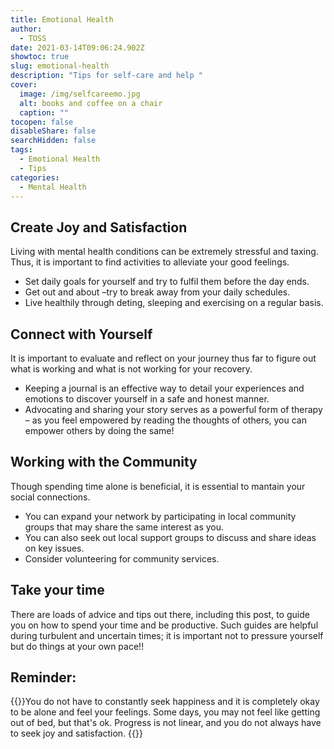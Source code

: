 ```yaml
---
title: Emotional Health
author:
  - TOSS
date: 2021-03-14T09:06:24.902Z
showtoc: true
slug: emotional-health
description: "Tips for self-care and help "
cover:
  image: /img/selfcareemo.jpg
  alt: books and coffee on a chair
  caption: ""
tocopen: false
disableShare: false
searchHidden: false
tags:
  - Emotional Health
  - Tips
categories:
  - Mental Health
---
```

## Create Joy and Satisfaction

Living with mental health conditions can be extremely stressful and taxing. Thus, it is important to find activities to alleviate your good feelings.

* Set daily goals for yourself and try to fulfil them before the day ends.
* Get out and about –try to break away from your daily schedules.
* Live healthily through deting, sleeping and exercising on a regular basis.

## Connect with Yourself

It is important to evaluate and reflect on your journey thus far to figure out what is working and what is not working for your recovery.

* Keeping a journal is an effective way to detail your experiences and emotions to discover yourself in a safe and honest manner.
* Advocating and sharing your story serves as a powerful form of therapy – as you feel empowered by reading the thoughts of others, you can empower others by doing the same!

## Working with the Community

Though spending time alone is beneficial, it is essential to mantain your social connections.

* You can expand your network by participating in local community groups that may share the same interest as you.
* You can also seek out local support groups to discuss and share ideas on key issues.
* Consider volunteering for community services.

## Take your time

There are loads of advice and tips out there, including this post, to guide you on how to spend your time and be productive. Such guides are helpful during turbulent and uncertain times; it is important not to pressure yourself but do things at your own pace!!

## Reminder:

{{<callout>}}You do not have to constantly seek happiness and it is completely okay to be alone and feel your feelings. Some days, you may not feel like getting out of bed, but that's ok. Progress is not linear, and you do not always have to seek joy and satisfaction. {{</callout>}}